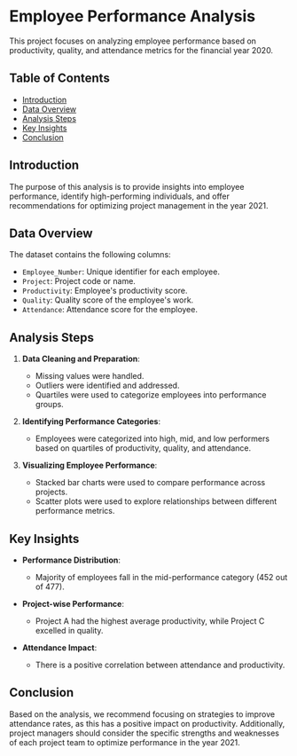 # Employee Performance Analysis

This project focuses on analyzing employee performance based on productivity, quality, and attendance metrics for the financial year 2020.

## Table of Contents

- [Introduction](#introduction)
- [Data Overview](#data-overview)
- [Analysis Steps](#analysis-steps)
- [Key Insights](#key-insights)
- [Conclusion](#conclusion)

## Introduction

The purpose of this analysis is to provide insights into employee performance, identify high-performing individuals, and offer recommendations for optimizing project management in the year 2021.

## Data Overview

The dataset contains the following columns:

- `Employee_Number`: Unique identifier for each employee.
- `Project`: Project code or name.
- `Productivity`: Employee's productivity score.
- `Quality`: Quality score of the employee's work.
- `Attendance`: Attendance score for the employee.

## Analysis Steps

1. **Data Cleaning and Preparation**:

   - Missing values were handled.
   - Outliers were identified and addressed.
   - Quartiles were used to categorize employees into performance groups.

2. **Identifying Performance Categories**:

   - Employees were categorized into high, mid, and low performers based on quartiles of productivity, quality, and attendance.

3. **Visualizing Employee Performance**:
   - Stacked bar charts were used to compare performance across projects.
   - Scatter plots were used to explore relationships between different performance metrics.

## Key Insights

- **Performance Distribution**:

  - Majority of employees fall in the mid-performance category (452 out of 477).

- **Project-wise Performance**:

  - Project A had the highest average productivity, while Project C excelled in quality.

- **Attendance Impact**:
  - There is a positive correlation between attendance and productivity.

## Conclusion

Based on the analysis, we recommend focusing on strategies to improve attendance rates, as this has a positive impact on productivity. Additionally, project managers should consider the specific strengths and weaknesses of each project team to optimize performance in the year 2021.
